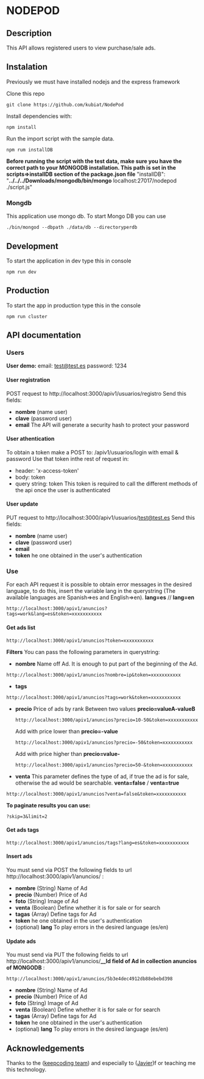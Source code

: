 # NODEPOD
## Description
This API allows registered users to view purchase/sale ads.

## Instalation
Previously we must have installed nodejs and the express framework

Clone this repo
```
git clone https://github.com/kubiat/NodePod
```
Install dependencies with:
```shell
npm install
```
Run the import script with the sample data.
```shell
npm rum installDB
```
**Before running the script with the test data, make sure you have the correct path to your MONGODB installation.  This path is set in the scripts=>installDB section of the package.json file**
 "installDB": "**../../../Downloads/mongodb/bin/mongo** localhost:27017/nodepod ./script.js"
### Mongdb
This application use mongo db. To start Mongo DB you can use    
```SHELL
./bin/mongod --dbpath ./data/db --directoryperdb
```
## Development
To start the application in dev type this in console
```shell
npm run dev
```
## Production
To start the app in production type this in the console
```shell
npm run cluster
```
## API documentation
### Users
**User demo:**
email: test@test.es
password: 1234
####  User registration
POST request to http://localhost:3000/apiv1/usuarios/registro
Send this fields:
- **nombre** (name user)
- **clave** (password user) 
- **email**
The API will generate a security hash to protect your password
#### User athentication
To obtain a token make a POST to: /apiv1/usuarios/login with email & password
Use that token inthe rest of request in:
- header: 'x-access-token'
- body: token
- query string: token
 This token is required to call the different methods of the api once the user is authenticated
####  User update
PUT request to http://localhost:3000/apiv1/usuarios/test@test.es
Send this fields:
- **nombre** (name user)
- **clave** (password user) 
- **email**
- **token** he one obtained in the user's authentication
### Use
For each API request it is possible to obtain error messages in the desired language, to do this, insert the variable lang in the querystring (The available languages are Spanish=>es and English=>en).
**lang=es** // **lang=en**
```shell
http://localhost:3000/apiv1/anuncios?tags=work&lang=es&token=xxxxxxxxxxx
```
#### Get ads list
```shell
http://localhost:3000/apiv1/anuncios?token=xxxxxxxxxxx
```
**Filters**
 You can pass the following parameters in querystring:
 - **nombre** Name off Ad. It is enough to put part of the beginning of the Ad.
```
http://localhost:3000/apiv1/anuncios?nombre=ip&token=xxxxxxxxxxx
```
- **tags**
```
http://localhost:3000/apiv1/anuncios?tags=work&token=xxxxxxxxxxx
```
- **precio** Price of ads by rank
    Between two values **precio=valueA-valueB**
    ```
    http://localhost:3000/apiv1/anuncios?precio=10-50&token=xxxxxxxxxxx
    ```
    Add with price lower than **precio=-value**
    ```
    http://localhost:3000/apiv1/anuncios?precio=-50&token=xxxxxxxxxxx
    ```
    Add with price higher than **precio=value-**
    ```
    http://localhost:3000/apiv1/anuncios?precio=50-&token=xxxxxxxxxxx
    ```
- **venta** This parameter defines the type of ad, if true the ad is for sale, otherwise the ad would be searchable. **venta=false** / **venta=true** 
```
http://localhost:3000/apiv1/anuncios?venta=false&token=xxxxxxxxxxx
```
**To paginate results you can use:**
```
?skip=3&limit=2
```
#### Get ads tags
```shell
http://localhost:3000/apiv1/anuncios/tags?lang=es&token=xxxxxxxxxxx
```

#### Insert ads 
You must send via POST the following fields to url http://localhost:3000/apiv1/anuncios/ : 
- **nombre** (String) Name of Ad
- **precio** (Number) Price of Ad
- **foto** (String) Image of Ad
- **venta** (Boolean) Define whether it is for sale or for search
- **tagas** (Array) Define tags for Ad
- **token** he one obtained in the user's authentication
- (optional) **lang** To play errors in the desired language (es/en) 
#### Update ads 
You must send via PUT the following fields to url http://localhost:3000/apiv1/anuncios/**__Id field of Ad in collection anuncios of MONGODB** : 
```
http://localhost:3000/apiv1/anuncios/5b3e4dec4912db88ebebd398
```
- **nombre** (String) Name of Ad
- **precio** (Number) Price of Ad
- **foto** (String) Image of Ad
- **venta** (Boolean) Define whether it is for sale or for search
- **tagas** (Array) Define tags for Ad
- **token** he one obtained in the user's authentication
- (optional) **lang** To play errors in the desired language (es/en) 
## Acknowledgements
Thanks to the ([keepcoding team](keepcoding.io))
and especially to ([Javier](https://github.com/jamg44))f or teaching me this technology.